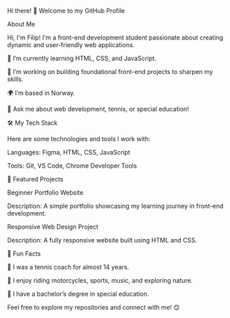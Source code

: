 Hi there! 👋 Welcome to my GitHub Profile

About Me

Hi, I'm Filip! I'm a front-end development student passionate about creating dynamic and user-friendly web applications.

🌱 I’m currently learning HTML, CSS, and JavaScript.

🔭 I’m working on building foundational front-end projects to sharpen my skills.

🌍 I’m based in Norway.

💬 Ask me about web development, tennis, or special education!

🛠️ My Tech Stack

Here are some technologies and tools I work with:

Languages: Figma, HTML, CSS, JavaScript

Tools: Git, VS Code, Chrome Developer Tools

📂 Featured Projects

Beginner Portfolio Website

Description: A simple portfolio showcasing my learning journey in front-end development.

Responsive Web Design Project

Description: A fully responsive website built using HTML and CSS.

🌟 Fun Facts

🎾 I was a tennis coach for almost 14 years.

🎵 I enjoy riding motorcycles, sports, music, and exploring nature.

📖 I have a bachelor’s degree in special education.

Feel free to explore my repositories and connect with me! 😊

